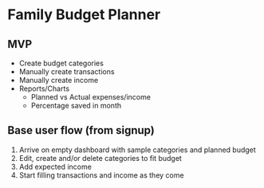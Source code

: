 # Family Budget Planner

## MVP

- Create budget categories
- Manually create transactions
- Manually create income
- Reports/Charts
  - Planned vs Actual expenses/income
  - Percentage saved in month

## Base user flow (from signup)

1. Arrive on empty dashboard with sample categories and planned budget
2. Edit, create and/or delete categories to fit budget
3. Add expected income
4. Start filling transactions and income as they come